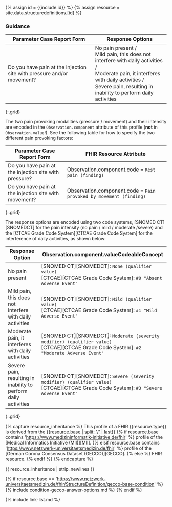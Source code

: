 
{% assign id = {{include.id}} %}
{% assign resource = site.data.structuredefinitions.[id] %}

### Guidance

| Parameter Case Report Form | Response Options |
| -------------------------- | ---------------- |
| Do you have pain at the injection site with pressure and/or movement? | No pain present /<br/> Mild pain, this does not interfere with daily activities  /<br/> Moderate pain, it interferes with daily activities /<br/> Severe pain, resulting in inability to perform daily activities |
{:.grid}

The two pain provoking modalities (pressure / movement) and their intensity are encoded in the `Observation.component` attribute of this profile (**not** in `Observation.value`!). See the following table for how to specify the two different pain provoking factors:

| Parameter Case Report Form | FHIR Resource Attribute |
| -------------------------- | ----------------------- |
| Do you have pain at the injection site with pressure? | Observation.component.code = `Rest pain (finding)` |
| Do you have pain at the injection site with movement? | Observation.component.code = `Pain provoked by movement (finding)` |
{:.grid}

The response options are encoded using two code systems, [SNOMED CT][SNOMEDCT] for the pain intensity (no pain / mild / moderate /severe) and the [CTCAE Grade Code System][CTCAE Grade Code System] for the interference of daily activities, as shown below:

| Response Option | Observation.component.valueCodeableConcept |
| ------ | ---- |
| No pain present | [SNOMED CT][SNOMEDCT]: `None (qualifier value)` <br/> [CTCAE][CTCAE Grade Code System]: `#0 "Absent Adverse Event"`|
| Mild pain, this does not interfere with daily activities | [SNOMED CT][SNOMEDCT]: `Mild (qualifier value)`<br/>[CTCAE][CTCAE Grade Code System]: `#1 "Mild Adverse Event"` |
| Moderate pain, it interferes with daily activities   | [SNOMED CT][SNOMEDCT]: `Moderate (severity modifier) (qualifier value)`<br/>[CTCAE][CTCAE Grade Code System]: `#2 "Moderate Adverse Event"` |
| Severe pain, resulting in inability to perform daily activities  | [SNOMED CT][SNOMEDCT]: `Severe (severity modifier) (qualifier value)` <br/>[CTCAE][CTCAE Grade Code System]: `#3 "Severe Adverse Event"` |
{:.grid}


{% capture resource_inheritance %}
This profile of a FHIR {{resource.type}} is derived from the [{{resource.base | split: '/' | last}}]({{resource.base}})
{% if resource.base contains 'https://www.medizininformatik-initiative.de/fhir' %}
 profile of the [Medical Informatics Initiative (MII)][MII].
{% elsif resource.base contains 'https://www.netzwerk-universitaetsmedizin.de/fhir' %}
 profile of the [German Corona Consensus Dataset (GECCO)][GECCO].
{% else %}
 FHIR resource.
{% endif %}
{% endcapture %}

{{ resource_inheritance | strip_newlines }}

{% if resource.base == 'https://www.netzwerk-universitaetsmedizin.de/fhir/StructureDefinition/gecco-base-condition' %}
{% include condition-gecco-answer-options.md %}
{% endif %}

{% include link-list.md %}
